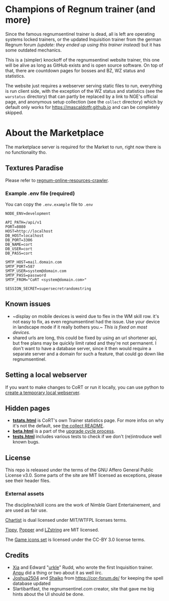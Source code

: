 # Champions of Regnum trainer (and more)

Since the famous regnumsentinel trainer is dead, all is left are operating
systems locked trainers, or the updated Inquisition trainer from the german
Regnum forum *(update: they ended up using this trainer instead)* but it has
some outdated mechanics.

This is a (simpler) knockoff of the regnumsentinel website trainer, this one
will be alive as long as GitHub exists and is open source software. On top of
that, there are countdown pages for bosses and BZ, WZ status and statistics.

The website just requires a webserver serving static files to run, everything
is run client side, with the exception of the WZ status and statistics (see the
`warstatus` directory) that can partly be replaced by a link to NGE's official
page, and anonymous setup collection (see the `collect` directory) which by
default only works for https://mascaldotfr.github.io and can be completely
skipped.

# About the Marketplace

The marketplace server is required for the Market to run, right now there is
no functionality tho.

## Textures Paradise

Please refer to [regnum-online-resources-crawler](https://github.com/CoR-Forum/regnum-online-resources-crawler/).

### Example .env file (required)

You can copy the ``.env.example`` file to ``.env``

```
NODE_ENV=development

API_PATH=/api/v1
PORT=8080
HOST=http://localhost
DB_HOST=localhost
DB_PORT=3306
DB_NAME=cort
DB_USER=cort
DB_PASS=cort

SMTP_HOST=mail.domain.com
SMTP_PORT=587
SMTP_USER=system@domain.com
SMTP_PASS=password
SMTP_FROM="CoRT <system@domain.com>"

SESSION_SECRET=supersecretrandomstring
```

## Known issues

* ~display on mobile devices is weird due to flex in the WM skill row. it's not
  easy to fix, as even regnumsentinel had the issue. Use your device in
  landscape mode if it really bothers you.~ *This is fixed on most devices.*
* shared urls are long, this could be fixed by using an url shortener api, but
  free plans may be quickly limit rated and they're not permanent. I don't want
  to have a database server, since it then would require a separate server and
  a domain for such a feature, that could go down like regnumsentinel.

## Setting a local webserver

If you want to make changes to CoRT or run it locally, you can use python to
[create a temporary local webserver](https://developer.mozilla.org/en-US/docs/Learn/Common_questions/Tools_and_setup/set_up_a_local_testing_server#using_python).

## Hidden pages

* **[tstats.html](https://mascaldotfr.github.io/CoRT/tstats.html)** is CoRT's own
  Trainer statistics page. For more infos on why it's not the default, see
  [the collect README](collect/README.md#Javascript).
* **[beta.html](https://mascaldotfr.github.io/CoRT/beta.html)** is a part of the
  [upgrade cycle process](UPDATING.md).
* **[tests.html](https://mascaldotfr.github.io/CoRT/tests.html)** includes
  various tests to check if we don't (re)introduce well known bugs.

## License

   This repo is released under the terms of the GNU Affero General Public
   License v3.0.
   Some parts of the site are MIT licensed as exceptions, please see their
   header files.

### External assets

   The discipline/skill icons are the work of Nimble Giant
   Entertainement, and are used as fair use.

   [Chartist](https://github.com/chartist-js/chartist) is dual licensed under
   MIT/WTFPL licenses terms.

   [Tippy](https://github.com/atomiks/tippyjs),
   [Popper](https://github.com/floating-ui/floating-ui)
   and [LZstring](https://github.com/pieroxy/lz-string) are MIT licensed.

   The [Game icons set](https://game-icons.net/) is licensed
   under the CC-BY 3.0 license terms.

## Credits

* [Xia](https://github.com/xia) and Edward "[urkle](https://github.com/urkle)"
  Rudd, who wrote the first Inquisition trainer.
  [Anpu](https://github.com/Anpu) did a thing or two about it as well iirc.
* [Joshua2504](https://github.com/Joshua2504) and
  [Shaiko](https://github.com/Shaiko35) from https://cor-forum.de/ for keeping
  the spell database updated
* Slartibartfast, the regnumsentinel.com creator, site that gave me big hints about
  the UI should be done.
